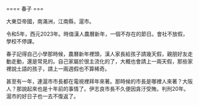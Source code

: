 ==== 春子 ===

大東亞帝國，南滿洲，江南縣，滬市。

令和5年，西元2023年。時值漢人農曆新年，一個不存在的節日。會社不放假，學校不停課。

春子記得自己小學那時候，農曆新年裡頭，漢人家長給孩子請幾天假，親朋好友走動走動，還是常見的。自己家屬於很主流化的了，大概也會請上一兩天假，那些家裡說土語的孩子，請上一兩週假也不算稀奇。

甚至有一年，連滬市市長都在電視裡拜年來著。那時候的市長是哪裡人來著？大阪人？那說起來也是十年前的事情了。伊志良市長不久便因貪汙受賄，判刑20年。滬市的好日子也一去不復返了。